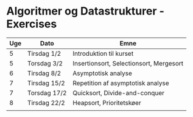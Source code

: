 # Algoritmer og Datastrukturer - Exercises

| Uge  | Dato         | Emne                                    |
|------|--------------|-----------------------------------------|
| 5    | Tirsdag 1/2  | Introduktion til kurset                 |
| 5    | Torsdag 3/2  | Insertionsort, Selectionsort, Mergesort |
| 6    | Tirsdag 8/2  | Asymptotisk analyse                     |
| 7    | Tirsdag 15/2 | Repetition af asymptotisk analyse       |
| 7    | Torsdag 17/2 | Quicksort, Divide-and-conquer           |
| 8    | Tirsdag 22/2 | Heapsort, Prioritetskøer                |
|      |              |                                         |
